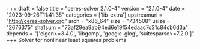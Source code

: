 +++
draft = false
title = "ceres-solver 2.1.0-4"
version = "2.1.0-4"
date = "2023-09-26T11:41:35"
categories = ['lib-extra']
upstreamurl = "http://ceres-solver.org"
arch = "x86_64"
size = "734508"
usize = "2676375"
sha1sum = "73af29ea9ab94ed6e19f54edaac7c31c84cb6d3a"
depends = "['eigen>=3.4.0', 'libgomp', 'google-glog', 'suitesparse>=7.2.0']"
+++
Solver for nonlinear least squares problems